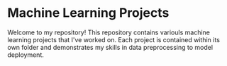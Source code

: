 # Machine Learning Projects
Welcome to my repository! This repository contains variouls machine learning projects that I've worked on. Each project is contained within its own folder and demonstrates my skills in data preprocessing to model deployment. 
